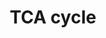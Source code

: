 ---
annotations:
- type: Pathway Ontology
  value: citric acid cycle pathway
authors:
- Kdahlquist
- MaintBot
- AlexanderPico
- Khanspers
- Thomas
- Ddigles
- Egonw
- Mkutmon
- DeSl
- Eweitz
description: Based on Glycolysis and Gluconeogenesis Pathways at SGD and on Kruckeberg,
  AL and Dickinson, JR (2004) Carbon Metabolism in The Metabolism and Molecular Physiology
  of Saccharomyces cerevisiae, Dickinson, JR and Schweizer, M, eds, CRC Press.
last-edited: 2021-05-20
organisms:
- Saccharomyces cerevisiae
redirect_from:
- /index.php/Pathway:WP490
- /instance/WP490
schema-jsonld:
- '@context': https://schema.org/
  '@id': https://wikipathways.github.io/pathways/WP490.html
  '@type': Dataset
  creator:
    '@type': Organization
    name: WikiPathways
  description: Based on Glycolysis and Gluconeogenesis Pathways at SGD and on Kruckeberg,
    AL and Dickinson, JR (2004) Carbon Metabolism in The Metabolism and Molecular
    Physiology of Saccharomyces cerevisiae, Dickinson, JR and Schweizer, M, eds, CRC
    Press.
  keywords:
  - FUM1
  - 'Glycolysis and '
  - MDH2
  - MDH3
  - CIT3
  - SDH1
  - IDP1
  - LAT1
  - PDB1
  - Succinate
  - CIT1
  - ICL1
  - SDH4
  - ACO2
  - ACO1
  - Pyruvate
  - SDH3
  - MDH1
  - alpha-ketoglutarate
  - IDH1
  - Oxaloacetate
  - DAL7
  - PYC2
  - MAE1
  - Glyoxylate
  - KGD2
  - Acetyl-CoA
  - LPD1
  - Malate
  - LSC2
  - SDH2
  - IDP2
  - MLS1
  - Succinyl-CoA
  - Citrate
  - PDX1
  - Gluconeogenesis
  - LSC1
  - PYC1
  - PDA1
  - CIT2
  - Isocitrate
  - Fumarate
  - KGD1
  - IDH2
  license: CC0
  name: TCA cycle
seo: CreativeWork
title: TCA cycle
wpid: WP490
---